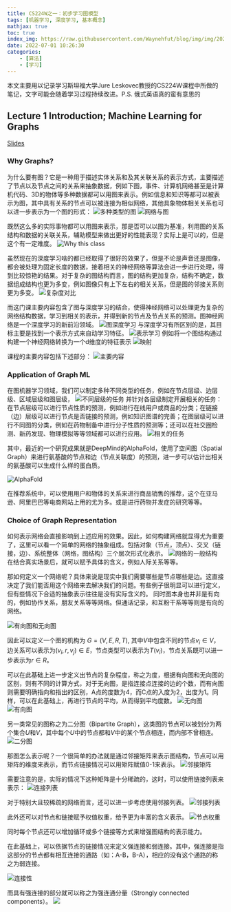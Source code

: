 ```yaml
---
title: CS224W之一：初步学习图模型
tags: [机器学习, 深度学习, 基本概念]
mathjax: true
toc: true
index_img: https://raw.githubusercontent.com/Waynehfut/blog/img/img/20220722161751.png
date: 2022-07-01 10:26:30
categories:
    - [算法]
    - [学习]
---
```


本文主要用以记录学习斯坦福大学Jure Leskovec教授的CS224W课程中所做的笔记，文字可能会随着学习过程持续改进。P.S. 俄式英语真的蛮有意思的
<!-- more -->
## Lecture 1 Introduction; Machine Learning for Graphs

[Slides](https://web.stanford.edu/class/cs224w/slides/01-intro.pdf)

### Why Graphs?

为什么要有图？它是一种用于描述实体关系和及其关联关系的表示方式，主要描述了节点以及节点之间的关系来抽象数据，例如下图，事件、计算机网络甚至是计算机代码、3D的物体等多种数据都可以用图来表示。例如信息和知识等都可以被表示为图，其中具有关系的节点可以被连接为相似网络，其他具象物体相关关系也可以进一步表示为一个图的形式：
![多种类型的图](https://raw.githubusercontent.com/Waynehfut/blog/img/img/20220630114941.png)
![网络与图](https://raw.githubusercontent.com/Waynehfut/blog/img/img/20220630162311.png)

既然这么多的实际事物都可以用图来表示，那是否可以以图为基准，利用图的关系结构和数据的关联关系，辅助模型来做出更好的性能表现？实际上是可以的，但是这个有一定难度。
![Why this class](https://raw.githubusercontent.com/Waynehfut/blog/img/img/20220630162949.png)

虽然现在的深度学习啥的都已经取得了很好的效果了，但是不论是声音还是图像，都会被处理为固定长度的数据，接着相关的神经网络等算法会进一步进行处理，得到比较惊艳的结果。对于复杂的图结构而言，图的结构更加复杂，结构不确定，数据组成结构也更为多变，例如图像只有上下左右的相关关系，但是图的邻接关系则更为多变。
![复杂度对比](https://raw.githubusercontent.com/Waynehfut/blog/img/img/20220630163844.png)

而这门课主要内容包含了图与深度学习的结合，使得神经网络可以处理更为复杂的网络结构数据，学习到相关的表示，并得到新的节点及节点关系的预测。图神经网络是一个深度学习的新前沿领域。
![图深度学习](https://raw.githubusercontent.com/Waynehfut/blog/img/img/20220630195450.png)
与深度学习有所区别的是，其目标主要是找到一个表示方式来自动学习特征。
![表示学习](https://raw.githubusercontent.com/Waynehfut/blog/img/img/20220630201748.png)
例如将一个图结构通过构建一个神经网络转换为一个d维度的特征表示
![映射](https://raw.githubusercontent.com/Waynehfut/blog/img/img/20220630195849.png)

课程的主要内容包括下述部分：
![主要内容](https://raw.githubusercontent.com/Waynehfut/blog/img/img/20220630200019.png)

### Application of Graph ML

在图机器学习领域，我们可以制定多种不同类型的任务，例如在节点层级、边层级、区域层级和图层级，
![不同层级的任务](https://raw.githubusercontent.com/Waynehfut/blog/img/img/20220707205131.png)
并针对各层级制定开展相关的任务：在节点层级可以进行节点性质的预测，例如进行在线用户或商品的分类；在链接（边）层级可以进行节点是否链接的预测，例如知识图谱的完善；在图层级可以进行不同图的分类，例如在药物制备中进行分子性质的预测等；还可以在社交圈检测、新药发现、物理模拟等等领域都可以进行应用。
![相关的任务](https://raw.githubusercontent.com/Waynehfut/blog/img/img/20220707205328.png)

其中，最近的一个研究成果就是DeepMind的AlphaFold，使用了空间图（Spatial Graph）来进行氨基酸的节点和边（节点关联度）的预测，进一步可以估计出相关的氨基酸可以生成什么样的蛋白质。

![AlphaFold](https://raw.githubusercontent.com/Waynehfut/blog/img/img/20220707212038.png)

在推荐系统中，可以使用用户和物体的关系来进行商品销售的推荐，这个在亚马逊、阿里巴巴等电商网站上用的尤为多。或是进行药物并发症的研究等等。

### Choice of Graph Representation

如何表示网络会直接影响到上述应用的效果。因此，如何构建网络就显得尤为重要了，这里可以看一个简单的网络的抽象组成。包括对象（节点，顶点）、交叉（链接，边）、系统整体（网络，图结构）三个层次形式化表示。
![网络的一般结构](https://raw.githubusercontent.com/Waynehfut/blog/img/img/20220715163357.png)
在结合真实场景后，就可以赋予具体的含义，例如人际关系等等。

那如何定义一个网络呢？具体来说是现实中我们需要哪些是节点哪些是边。这直接决定了我们能否用这个网络来去解决我们的问题。有些例子很明显可以进行定义，但有些情况下合适的抽象表示往往是没有实际含义的。
同时图本身也并非是有向的，例如协作关系，朋友关系等等网络。但通话记录，和互粉干系等等则是有向的网络。

![有向图和无向图](https://raw.githubusercontent.com/Waynehfut/blog/img/img/20220715164752.png)

因此可以定义一个图的机构为 $G=(V,E,R,T)$, 其中$V$中包含不同的节点$v_i\in V$，边关系可以表示为$(v_i,r,v_j)\in E$，节点类型可以表示为$T(v_i)$，节点关系既可以进一步表示为$r\in R$。

可以在此基础上进一步定义出节点的复杂程度，称之为度，根据有向图和无向图的区别，则有不同的计算方式，对于无向图，是指连接点连接的边的个数，而有向图则需要明确指向和指出的区别，A点的度数为4，而C点的入度为2，出度为1。同样，可以在此基础上，再进行节点的平均，从而得到平均度数。
![无向图](https://raw.githubusercontent.com/Waynehfut/blog/img/img/20220715172643.png)
![有向图](https://raw.githubusercontent.com/Waynehfut/blog/img/img/20220715173356.png)

另一类常见的图称之为二分图（Bipartite Graph），这类图的节点可以被划分为两个集合$U$和$V$，其中每个$U$中的节点都和$V$中的某个节点相连，而内部不曾相连。
![二分图](https://raw.githubusercontent.com/Waynehfut/blog/img/img/20220718163918.png)

那图怎么表示呢？一个很简单的办法就是通过邻接矩阵来表示图结构，节点可以用矩阵的维度来表示，而节点链接情况可以用矩阵赋值0-1来表示。
![邻接矩阵](https://raw.githubusercontent.com/Waynehfut/blog/img/img/20220718165140.png)

需要注意的是，实际的情况下这种矩阵是十分稀疏的，这时，可以使用链接列表来表示：
![连接列表](https://raw.githubusercontent.com/Waynehfut/blog/img/img/20220718165901.png)

对于特别大且较稀疏的网络而言，还可以进一步考虑使用邻接列表。
![邻接列表](https://raw.githubusercontent.com/Waynehfut/blog/img/img/20220718170023.png)

此外还可以对节点和链接赋予权值权重，给予更为丰富的含义表示。
![节点权重](https://raw.githubusercontent.com/Waynehfut/blog/img/img/20220718170931.png)

同时每个节点还可以增加循环或多个链接等方式来增强图结构的表示能力。

在此基础上，可以依据节点的链接情况来定义强连接和弱连接。其中，强连接是指这部分的节点都有相互连接的通路（如：A-B，B-A），相应的没有这个通路的称之为弱连接。

![连接性](https://raw.githubusercontent.com/Waynehfut/blog/img/img/20220718172051.png)

而具有强连接的部分就可以称之为强连通分量（Strongly connected components）。
![](https://raw.githubusercontent.com/Waynehfut/blog/img/img/20220718172205.png)
